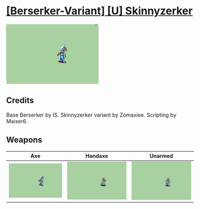 # [\[Berserker-Variant\] \[U\] Skinnyzerker](../%5BBerserker-Variant%5D%20%5BU%5D%20Skinnyzerker)

<img src="./3.%20Axe/Axe_000.png" alt="[Berserker-Variant] [U] Skinnyzerker standing" />

## Credits

Base Berserker by IS.
Skinnyzerker variant by Zomaxiee.
Scripting by Maiser6.

## Weapons


|Axe |Handaxe |Unarmed |
|  :---: | :---: | :---: |
| <img alt="Axe animation" src="./3.%20Axe/Axe.gif" /> | <img alt="Handaxe animation" src="./4.%20Handaxe/Handaxe.gif" /> | <img alt="Unarmed animation" src="./8.%20Unarmed/Unarmed.gif" /> |
